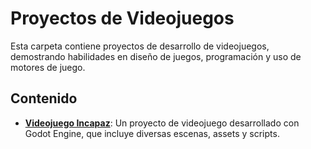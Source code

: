 # Proyectos de Videojuegos

Esta carpeta contiene proyectos de desarrollo de videojuegos, demostrando habilidades en diseño de juegos, programación y uso de motores de juego.

## Contenido

- **[Videojuego Incapaz](./Videojuegos%20Incapaz/README.md)**: Un proyecto de videojuego desarrollado con Godot Engine, que incluye diversas escenas, assets y scripts.
